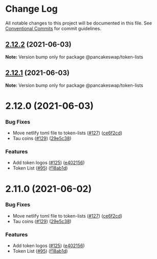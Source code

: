 # Change Log

All notable changes to this project will be documented in this file.
See [Conventional Commits](https://conventionalcommits.org) for commit guidelines.

## [2.12.2](https://github.com/just20210318/pancake-toolkit/compare/@pancakeswap/token-lists@2.12.1...@pancakeswap/token-lists@2.12.2) (2021-06-03)

**Note:** Version bump only for package @pancakeswap/token-lists





## [2.12.1](https://github.com/just20210318/pancake-toolkit/compare/@pancakeswap/token-lists@2.12.0...@pancakeswap/token-lists@2.12.1) (2021-06-03)

**Note:** Version bump only for package @pancakeswap/token-lists





# 2.12.0 (2021-06-03)


### Bug Fixes

* Move netlify toml file to token-lists ([#127](https://github.com/just20210318/pancake-toolkit/issues/127)) ([ce6f2cd](https://github.com/just20210318/pancake-toolkit/commit/ce6f2cd41faf44af16322e4a37d93af6750dd592))
* Tau coins ([#129](https://github.com/just20210318/pancake-toolkit/issues/129)) ([29e5c38](https://github.com/just20210318/pancake-toolkit/commit/29e5c383f6460474510662bf8cfebe0b15ffc003))


### Features

* Add token logos ([#125](https://github.com/just20210318/pancake-toolkit/issues/125)) ([e402156](https://github.com/just20210318/pancake-toolkit/commit/e402156f2c304b1b6f26324ddb91ba7d277f1821))
* Token List ([#95](https://github.com/just20210318/pancake-toolkit/issues/95)) ([f18ab1d](https://github.com/just20210318/pancake-toolkit/commit/f18ab1dc1eaecd447ae449ee1437c58f02db6abf))





# 2.11.0 (2021-06-02)


### Bug Fixes

* Move netlify toml file to token-lists ([#127](https://github.com/just20210318/pancake-toolkit/issues/127)) ([ce6f2cd](https://github.com/just20210318/pancake-toolkit/commit/ce6f2cd41faf44af16322e4a37d93af6750dd592))
* Tau coins ([#129](https://github.com/just20210318/pancake-toolkit/issues/129)) ([29e5c38](https://github.com/just20210318/pancake-toolkit/commit/29e5c383f6460474510662bf8cfebe0b15ffc003))


### Features

* Add token logos ([#125](https://github.com/just20210318/pancake-toolkit/issues/125)) ([e402156](https://github.com/just20210318/pancake-toolkit/commit/e402156f2c304b1b6f26324ddb91ba7d277f1821))
* Token List ([#95](https://github.com/just20210318/pancake-toolkit/issues/95)) ([f18ab1d](https://github.com/just20210318/pancake-toolkit/commit/f18ab1dc1eaecd447ae449ee1437c58f02db6abf))
